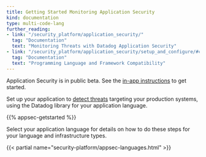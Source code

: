 ```yaml
---
title: Getting Started Monitoring Application Security
kind: documentation
type: multi-code-lang
further_reading:
- link: "/security_platform/application_security/"
  tag: "Documentation"
  text: "Monitoring Threats with Datadog Application Security"
- link: "/security_platform/application_security/setup_and_configure/#compatibility"
  tag: "Documentation"
  text: "Programming Language and Framework Compatibility"
---
```


<div class="alert alert-warning">
Application Security is in public beta. See the <a href="https://app.datadoghq.com/security/appsec?instructions=all">in-app instructions</a> to get started.
</div>

Set up your application to [detect threats][1] targeting your production systems, using the Datadog library for your application language. 

{{% appsec-getstarted %}}

Select your application language for details on how to do these steps for your language and infrastructure types.

{{< partial name="security-platform/appsec-languages.html" >}}

<br>


[1]: /security_platform/application_security/
